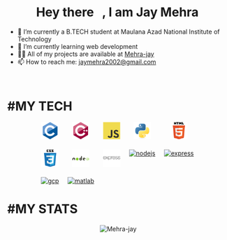  
<h1 align="center">Hey there <img src="https://raw.githubusercontent.com/iampavangandhi/iampavangandhi/master/gifs/Hi.gif" width="12px" height="40px">, I am Jay Mehra</h1>
 
 
- 🔭 I’m currently a B.TECH student at Maulana Azad National Institute of Technology
- 🌱 I’m currently learning web development
- 👨‍💻 All of my projects are available at [Mehra-jay](https://github.com/Mehra-jay)
- 📫 How to reach me: jaymehra2002@gmail.com



<br>
<h1>#MY TECH</h1>

<div>
<p align="center" style="
    display: grid;
    grid-template-columns: auto auto auto auto auto;
    grid-gap:20px;
    justify-content:center;
">
    <!-- C -->
    <a href="https://www.cprogramming.com/" target="_blank" rel="noreferrer"> <img src="https://raw.githubusercontent.com/devicons/devicon/master/icons/c/c-original.svg" alt="c" width="40" height="40"/> </a>
    <!-- C++ -->
    <a href="https://www.w3schools.com/cpp/" target="_blank" rel="noreferrer"> <img src="https://raw.githubusercontent.com/devicons/devicon/master/icons/cplusplus/cplusplus-original.svg" alt="cplusplus" width="40" height="40"/> </a>
    <!-- JavaScript -->
    <a href="https://developer.mozilla.org/en-US/docs/Web/JavaScript" target="_blank" rel="noreferrer"> <img src="https://raw.githubusercontent.com/devicons/devicon/master/icons/javascript/javascript-original.svg" alt="javascript" width="40" height="40"/> </a>
    <!-- Python -->
    <a href="https://www.python.org" target="_blank" rel="noreferrer"> <img src="https://raw.githubusercontent.com/devicons/devicon/master/icons/python/python-original.svg" alt="python" width="40" height="40"/> </a>
    <!-- HTML -->
    <a href="https://www.w3.org/html/" target="_blank" rel="noreferrer"> <img src="https://raw.githubusercontent.com/devicons/devicon/master/icons/html5/html5-original-wordmark.svg" alt="html5" width="40" height="40"/> </a>
    <!-- CSS -->
    <a href="https://www.w3schools.com/css/" target="_blank" rel="noreferrer"> <img src="https://raw.githubusercontent.com/devicons/devicon/master/icons/css3/css3-original-wordmark.svg" alt="css3" width="40" height="40"/> </a>
      <!-- Node JS -->
    <a href="https://nodejs.org" target="_blank" rel="noreferrer"> <img src="https://raw.githubusercontent.com/devicons/devicon/master/icons/nodejs/nodejs-original-wordmark.svg" alt="nodejs" width="40" height="40"/> </a>
    <!-- Express -->
    <a href="https://expressjs.com" target="_blank" rel="noreferrer"> <img src="https://raw.githubusercontent.com/devicons/devicon/master/icons/express/express-original-wordmark.svg" alt="express" width="40" height="40"/> </a>
     <!-- MongoDB -->
    <a href="https://nodejs.org" target="_blank" rel="noreferrer"> <img src="https://cdn.jsdelivr.net/gh/devicons/devicon/icons/mongodb/mongodb-plain-wordmark.svg" alt="nodejs" width="40" height="40"/> </a>
    <!-- MySQL -->
    <a href="https://expressjs.com" target="_blank" rel="noreferrer"> <img src="https://cdn.jsdelivr.net/gh/devicons/devicon/icons/mysql/mysql-plain-wordmark.svg" alt="express" width="40" height="40"/> </a>
     <!-- VS Code -->
    <a href="https://cloud.google.com" target="_blank" rel="noreferrer"> <img src="https://cdn.jsdelivr.net/gh/devicons/devicon/icons/vscode/vscode-original-wordmark.svg" alt="gcp" width="40" height="40"/> </a>
     <a href="https://www.mathworks.com/" target="_blank" rel="noreferrer"> <img src="https://upload.wikimedia.org/wikipedia/commons/2/21/Matlab_Logo.png" alt="matlab" width="40" height="40"/> </a>


<h1>#MY STATS</h1>
<p align="center">&nbsp;<img align="center" src="https://github-readme-stats.vercel.app/api?username=Mehra-jay&show_icons=true&theme=dracula&cache_seconds=1800&locale=en" alt="Mehra-jay" /></p>
</p>
</div>
